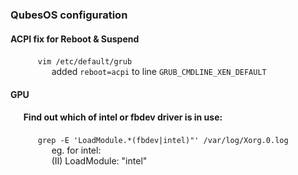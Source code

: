 ### QubesOS configuration

#### ACPI fix for Reboot & Suspend
&ensp; &ensp; &ensp; &ensp; `vim /etc/default/grub`<br/>
&ensp; &ensp; &ensp; &ensp; &ensp; &ensp; added `reboot=acpi` to line `GRUB_CMDLINE_XEN_DEFAULT`

#### GPU
#### &ensp; &ensp; Find out which of intel or fbdev driver is in use:
&ensp; &ensp; &ensp; &ensp; `grep -E 'LoadModule.*(fbdev|intel)"' /var/log/Xorg.0.log` <br/>
&ensp; &ensp; &ensp; &ensp; &ensp; &ensp; eg. for intel: <br/>
&ensp; &ensp; &ensp; &ensp; &ensp; &ensp; (II) LoadModule: "intel" <br/>

